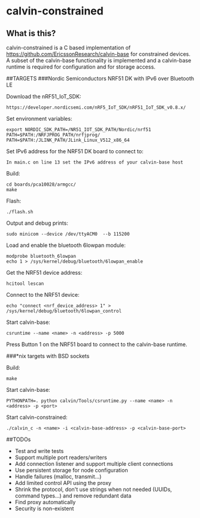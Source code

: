 # calvin-constrained

## What is this?

calvin-constrained is a C based implementation of https://github.com/EricssonResearch/calvin-base for constrained devices. A subset of the calvin-base functionality is implemented and a calvin-base runtime is required for configuration and for storage access.

##TARGETS
###Nordic Semiconductors NRF51 DK with IPv6 over Bluetooth LE

Download the nRF51_IoT_SDK:

    https://developer.nordicsemi.com/nRF5_IoT_SDK/nRF51_IoT_SDK_v0.8.x/

Set environment variables:

    export NORDIC_SDK_PATH=/NR51_IOT_SDK_PATH/Nordic/nrf51
    PATH=$PATH:/NRFJPROG_PATH/nrfjprog/
    PATH=$PATH:/JLINK_PATH/JLink_Linux_V512_x86_64

Set IPv6 address for the NRF51 DK board to connect to:

    In main.c on line 13 set the IPv6 address of your calvin-base host

Build:

    cd boards/pca10028/armgcc/
    make

Flash:

    ./flash.sh

Output and debug prints:

    sudo minicom --device /dev/ttyACM0  --b 115200

Load and enable the bluetooth 6lowpan module:

    modprobe bluetooth_6lowpan
    echo 1 > /sys/kernel/debug/bluetooth/6lowpan_enable

Get the NRF51 device address:

    hcitool lescan

Connect to the NRF51 device:

    echo "connect <nrf_device_address> 1" > /sys/kernel/debug/bluetooth/6lowpan_control

Start calvin-base:

    csruntime --name <name> -n <address> -p 5000

Press Button 1 on the NRF51 board to connect to the calvin-base runtime.

###*nix targets with BSD sockets

Build:

    make

Start calvin-base:

    PYTHONPATH=. python calvin/Tools/csruntime.py --name <name> -n <address> -p <port>

Start calvin-constrained:

    ./calvin_c -n <name> -i <calvin-base-address> -p <calvin-base-port>

##TODOs
* Test and write tests
* Support multiple port readers/writers
* Add connection listener and support multiple client connections
* Use persistent storage for node configuration
* Handle failures (malloc, transmit...)
* Add limited control API using the proxy
* Shrink the protocol, don't use strings when not needed (UUIDs, command types...) and remove redundant data
* Find proxy automatically
* Security is non-existent